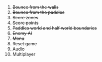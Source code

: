 
1. ~~Bounce from the walls~~
1. ~~Bounce from the paddles~~
1. ~~Score zones~~
1. ~~Score points~~
1. ~~Paddles world and half world boundaries~~
1. ~~Enemy AI~~
1. ~~Menu~~
1. ~~Reset game~~
1. Audio
1. Multiplayer
